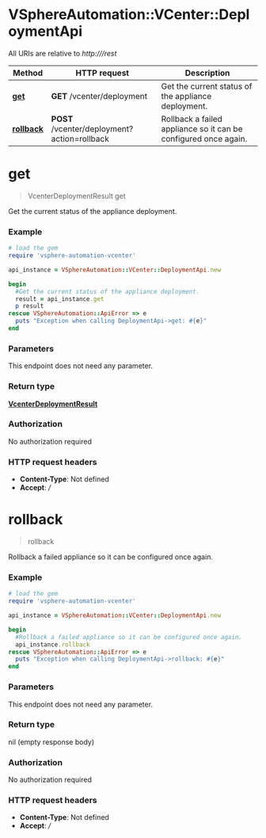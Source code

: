 # VSphereAutomation::VCenter::DeploymentApi

All URIs are relative to *http:///rest*

Method | HTTP request | Description
------------- | ------------- | -------------
[**get**](DeploymentApi.md#get) | **GET** /vcenter/deployment | Get the current status of the appliance deployment.
[**rollback**](DeploymentApi.md#rollback) | **POST** /vcenter/deployment?action&#x3D;rollback | Rollback a failed appliance so it can be configured once again.


# **get**
> VcenterDeploymentResult get

Get the current status of the appliance deployment.

### Example
```ruby
# load the gem
require 'vsphere-automation-vcenter'

api_instance = VSphereAutomation::VCenter::DeploymentApi.new

begin
  #Get the current status of the appliance deployment.
  result = api_instance.get
  p result
rescue VSphereAutomation::ApiError => e
  puts "Exception when calling DeploymentApi->get: #{e}"
end
```

### Parameters
This endpoint does not need any parameter.

### Return type

[**VcenterDeploymentResult**](VcenterDeploymentResult.md)

### Authorization

No authorization required

### HTTP request headers

 - **Content-Type**: Not defined
 - **Accept**: */*



# **rollback**
> rollback

Rollback a failed appliance so it can be configured once again.

### Example
```ruby
# load the gem
require 'vsphere-automation-vcenter'

api_instance = VSphereAutomation::VCenter::DeploymentApi.new

begin
  #Rollback a failed appliance so it can be configured once again.
  api_instance.rollback
rescue VSphereAutomation::ApiError => e
  puts "Exception when calling DeploymentApi->rollback: #{e}"
end
```

### Parameters
This endpoint does not need any parameter.

### Return type

nil (empty response body)

### Authorization

No authorization required

### HTTP request headers

 - **Content-Type**: Not defined
 - **Accept**: */*



